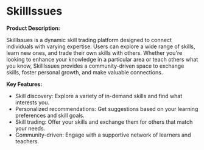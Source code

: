 # SkillIssues

**Product Description:**

SkillIssues is a dynamic skill trading platform designed to connect individuals with varying expertise. Users can explore a wide range of skills, learn new ones, and trade their own skills with others. Whether you're looking to enhance your knowledge in a particular area or teach others what you know, SkillIssues provides a community-driven space to exchange skills, foster personal growth, and make valuable connections.

**Key Features:**
- Skill discovery: Explore a variety of in-demand skills and find what interests you.
- Personalized recommendations: Get suggestions based on your learning preferences and skill goals.
- Skill trading: Offer your skills and exchange them for others that match your needs.
- Community-driven: Engage with a supportive network of learners and teachers.


 
 

